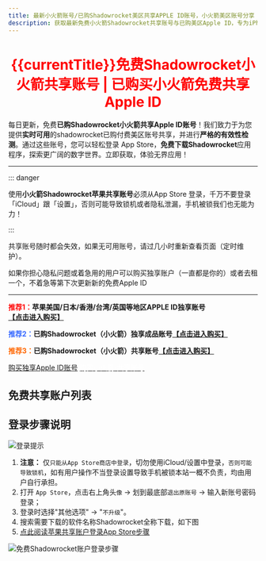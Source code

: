 ```yaml
---
title: 最新小火箭账号/已购Shadowrocket美区共享APPLE ID账号，小火箭美区账号分享
description: 获取最新免费小火箭Shadowrocket共享账号与已购美区Apple ID，专为iPhone/iPad用户提供。免费下载Shadowrocket，探索美区应用与教程，安全高效获取您所需的美区苹果ID分享。
---
```


<script setup>
import { ref, onMounted} from 'vue';
import axios from 'axios';
import { ElMessage } from 'element-plus'
import accountsList from '../components/free-accounts/accountsList.vue'


const getCurrentYearMonth = () => {
  const now = new Date();
  const year = now.getFullYear();
  const month = now.getMonth() + 1;
  return `${year}年${month < 10 ? '' : ''}${month}月`;
};

const currentTitle = ref(getCurrentYearMonth());

// 初始账号数据
const initialAccounts = [
  { account: 'mason9lste@outlook.com', password: 'TDCTRpW4akuU', status: '正常' },
  { account: 'chloedvpowellgl@gmail.com', password: 'Fe6M3ZsnBA', status: '正常' },
  { account: '1045g936c45asg@jetlf.com', password: 'Cs!X2Hvh', status: '正常' },
  { account: 'matthewmcbailey0j@gmail.com', password: 'AHjaPam7wS', status: '正常'},
  { account: 'kenneth.sheehanmas@icloud.com', password: 'AHjaPam7wS', status: '正常'},
];

const accounts = ref([]);
const isLoading = ref(false);

const LAST_UPDATE_TIME_KEY = 'lastAppleIdUpdateTime2';
const STORED_ACCOUNTS_KEY = 'storedAppleIdAccounts2';

// 解析文本格式账号数据
const parseTextAccounts = (text) => {
  const accounts = [];
  const blocks = text.split('\n\n');
  
  blocks.forEach(block => {
    if (!block.trim()) return;
    
    const lines = block.split('\n');
    const account = {};
    
    lines.forEach(line => {
      const [key, value] = line.split(':').map(s => s.trim());
      if (key && value) {
        if (key === '账号状态') account.status = value === '正常' ? '正常' : '异常';
        else if (key === '国家') account.country = value;
        else if (key === '账号') account.account = value;
        else if (key === '密码') account.password = value;
        else if (key === '更新时间') account.updateTime = value.split(' +')[0];
      }
    });
    
    if (account.account && account.password) {
      accounts.push({
        account: account.account,
        password: account.password,
        status: account.status || '正常',
        updateTime: account.updateTime || new Date().toISOString(),
        fromAPI: true
      });
    }
  });
  
  return accounts;
};

// 从代理API获取go-rod账号数据
const fetchRodAccounts = async () => {
  try {
    const urls = [
      'https://di.juzixp.top/go-rod/0.txt',
      'https://di.juzixp.top/go-rod/1.txt',
      'https://di.juzixp.top/go-rod/2.txt'
    ];
    
    const responses = await Promise.all(urls.map(url => axios.get(url)));
    return responses.flatMap(response => 
      parseTextAccounts(response.data)
    );
  } catch (error) {
    console.error('获取go-rod账号失败:', error);
    return [];
  }
};

// 从API获取额外账号数据
const fetchAdditionalAccounts = async () => {
  try {
    const urls = [
      'https://idshare001.me/node/getid.php?getid=1',
      'https://idshare001.me/node/getid.php?getid=2'
    ];
    
    const responses = await Promise.all(urls.map(url => axios.get(url)));
    return responses.flatMap(response => 
      response.data.map(item => ({
        account: item.username,
        password: item.password,
        status: item.status === 1 ? '正常' : '异常',
        updateTime: item.time,
        fromAPI: true
      }))
    );
  } catch (error) {
    console.error('获取额外账号失败:', error);
    return [];
  }
};

// 组件挂载时执行逻辑
onMounted(async () => {
  isLoading.value = true;
  
  // 加载本地账号
  const lastUpdateTime = localStorage.getItem(LAST_UPDATE_TIME_KEY);
  const storedAccounts = localStorage.getItem(STORED_ACCOUNTS_KEY);

  if (lastUpdateTime && storedAccounts) {
    try {
      accounts.value = JSON.parse(storedAccounts);
    } catch (e) {
      console.error('解析存储的账号数据失败:', e);
      accounts.value = initialAccounts;
    }
  } else {
    accounts.value = initialAccounts;
  }

  // 获取API账号数据
  /* try {
    const [apiAccounts, rodAccounts] = await Promise.all([
      fetchAdditionalAccounts(),
      fetchRodAccounts()
    ]);
    
    // 合并所有API账号到本地账号前面
    const allApiAccounts = [...apiAccounts, ...rodAccounts];
    if (allApiAccounts.length > 0) {
      accounts.value = [...allApiAccounts, ...accounts.value];
    }
  } catch (error) {
    console.error('API账号加载失败:', error);
  } finally {
    isLoading.value = false;
  } */
});
</script>



<h1 style="text-align: center;"><span style="color: #ff0000;"><strong>{{currentTitle}}免费Shadowrocket小火箭共享账号 | 已购买小火箭免费共享Apple ID</strong></span></h1>

每日更新，免费**已购Shadowrocket小火箭共享Apple ID账号**！我们致力于为您提供**实时可用**的shadowrocket已购付费美区账号共享，并进行**严格的有效性检测**。通过这些账号，您可以轻松登录 App Store，**免费下载Shadowrocket**应用程序，探索更广阔的数字世界。立即获取，体验无界应用！

---

::: danger

 使用**小火箭Shadowrocket苹果共享账号**必须从App Store 登录，千万不要登录「iCloud」跟「设置」，否则可能导致锁机或者隐私泄漏，手机被锁我们也无能为力！

:::

共享账号随时都会失效，如果无可用账号，请过几小时重新查看页面（定时维护）。

如果你担心隐私问题或着急用的用户可以购买独享账户（一直都是你的）或者去租一个，不着急等第下次更新新的免费Apple ID

---

<strong><span style="color: #ff0000;">推荐1：</span>苹果美国/日本/香港/台湾/英国等地区APPLE ID独享账号<span class="md-meta-i-c md-link"><a href="https://juzixp.top/" target="_blank" ><span class="md-plain">【点击进入购买】</span></a></span></strong>

<strong><span style="color: #3366ff;">推荐2：</span>已购Shadowrocket（小火箭）独享成品账号<span class="md-meta-i-c md-link"><a href="https://juzixp.top/buy/15" target="_blank" ><span class="md-plain">【点击进入购买】</span></a></span></strong>

<strong><span style="color: #ff6600;">推荐3：</span>已购Shadowrocket（小火箭）共享账号<span class="md-meta-i-c md-link md-expand"><a href="https://juzixp.top/buy/21" target="_blank" ><span class="md-plain">【点击进入购买】</span></a></span></strong>

<el-row :gutter="24">
    <el-col style="text-align: center;" :span="12" :xs="24">
      <a href="https://juzixp.top/" target="_blank" ><el-button color="#3366ff" :dark="isDark">购买独享Apple ID账号</el-button></a>
    </el-col>
    <el-col style="text-align: center;" :span="12" :xs="24">
      <a href="https://juzixp.top/buy/21" target="_blank" ><el-button style="color:#FFFFFF;" color="#ff6600" :dark="isDark">购买小火箭/共享账号</el-button></a>
    </el-col>
</el-row>

## 免费共享账户列表

<accountsList :accounts="accounts" />


## 登录步骤说明
![登录提示](https://img.muooy.com/img/1/2025/06/27/685e58601efd5.webp)

1. **注意：** 仅`只能从App Store商店中登录`，切勿使用iCloud/设置中登录，`否则可能导致锁机`，如有用户操作不当登录设置导致手机被锁本站一概不负责，均由用户自行承担。
2. 打开 `App Store`，点击右上角头`像` → 划到最底部`退出原账号` → 输入新账号密码登录；
3. 登录时选择"其他选项" → "`不升级`"。
4. 搜索需要下载的软件名称Shadowrocket全称下载，如下图
5. [点此阅读苹果共享账户登录App Store步骤](/guide/apple-shared-id-login-app-store.html)

![免费Shadowrocket账户登录步骤](https://img.muooy.com/img/1/2025/06/27/685e600e8fa0f.webp)

<style scoped>
/* 按钮通用样式 */
.copy-button {
  background-color: var(--vp-c-brand-1); /* VitePress 品牌色 */
  color: white;
  border: none;
  padding: 5px 8px; /* 调整内边距让按钮更紧凑 */
  border-radius: 4px;
  cursor: pointer;
  font-size: 0.9em;
  transition: background-color 0.2s ease-in-out;
  white-space: nowrap; /* 防止按钮文本换行 */
}

.copy-button:hover {
  background-color: var(--vp-c-brand-2);
}

.copy-button:active {
  background-color: var(--vp-c-brand-3);
}

/* 提高表格的可读性 */
.account-table {
  width: 100%;
  border-collapse: collapse;
  margin-bottom: 20px;
}

.account-table th,
.account-table td {
  border: 1px solid var(--vp-c-divider);
  padding: 8px;
  text-align: left;
}

.account-table th {
  background-color: var(--vp-c-bg-soft);
  font-weight: 600;
}

.buy-btn{
  text-align: center;
}
</style>